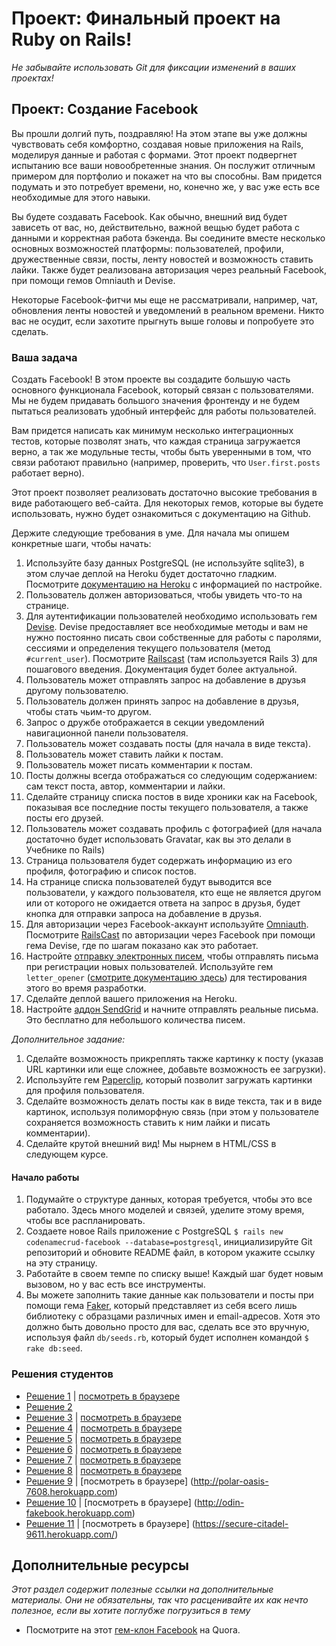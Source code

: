 # Проект: Финальный проект на Ruby on Rails!

*Не забывайте использовать Git для фиксации изменений в ваших проектах!*

## Проект: Создание Facebook

Вы прошли долгий путь, поздравляю! На этом этапе вы уже должны чувствовать себя комфортно, создавая новые приложения на Rails, моделируя данные и работая с формами. Этот проект подвергнет испытанию все ваши новообретенные знания. Он послужит отличным примером для портфолио и покажет на что вы способны. Вам придется подумать и это потребует времени, но, конечно же, у вас уже есть все необходимые для этого навыки.

Вы будете создавать Facebook. Как обычно, внешний вид будет зависеть от вас, но, действительно, важной вещью будет работа с данными и корректная работа бэкенда.  Вы соедините вместе несколько основных возможностей платформы: пользователей, профили, дружественные связи, посты, ленту новостей и возможность ставить лайки. Также будет реализована авторизация через реальный Facebook, при помощи гемов Omniauth и Devise.

Некоторые Facebook-фитчи мы еще не рассматривали, например, чат, обновления ленты новостей и уведомлений в реальном времени. Никто вас не осудит, если захотите прыгнуть выше головы и попробуете это сделать.

### Ваша задача

Создать Facebook! В этом проекте вы создадите большую часть основного функционала Facebook, который связан с пользователями. Мы не будем придавать большого значения фронтенду и не будем пытаться реализовать удобный интерфейс для работы пользователей.

Вам придется написать как минимум несколько интеграционных тестов, которые позволят знать, что каждая страница загружается верно, а так же модульные тесты, чтобы быть уверенными в том, что связи работают правильно (например, проверить, что `User.first.posts` работает верно).

Этот проект позволяет реализовать достаточно высокие требования в виде работающего веб-сайта. Для некоторых гемов, которые вы будете использовать, нужно будет ознакомиться с документацию на Github.

Держите следующие требования в уме. Для начала мы опишем конкретные шаги, чтобы начать:

1. Используйте базу данных PostgreSQL (не используйте sqlite3), в этом случае деплой на Heroku будет достаточно гладким.  Посмотрите [документацию на Heroku](https://devcenter.heroku.com/articles/getting-started-with-rails4) с информацией по настройке.
2. Пользователь должен авторизоваться, чтобы увидеть что-то на странице.
3. Для аутентификации пользователей необходимо использовать гем [Devise](https://github.com/plataformatec/devise).  Devise предоставляет все необходимые методы и вам не нужно постоянно писать свои собственные для работы с паролями, сессиями и определения текущего пользователя (метод `#current_user`). Посмотрите [Railscast](http://railscasts.com/episodes/209-introducing-devise?view=asciicast) (там используется Rails 3) для пошагового введения. Документация будет более актуальной.
4. Пользователь может отправлять запрос на добавление в друзья другому пользователю.
5. Пользователь должен принять запрос на добавление в друзья, чтобы стать чьим-то другом.
6. Запрос о дружбе отображается в секции уведомлений навигационной панели пользователя.
7. Пользователь может создавать посты (для начала в виде текста).
8. Пользователь может ставить лайки к постам.
9. Пользователь может писать комментарии к постам.
10. Посты должны всегда отображаться со следующим содержанием: сам текст поста, автор, комментарии и лайки.
11. Сделайте страницу списка постов в виде хроники как на Facebook, показывая все последние посты текущего пользователя, а также посты его друзей.
12. Пользователь может создавать профиль с фотографией (для начала достаточно будет использовать Gravatar, как вы это делали в Учебнике по Rails)
13. Страница пользователя будет содержать информацию из его профиля, фотографию и список постов.
14. На странице списка пользователей будут выводится все пользователи, у каждого пользователя, кто еще не является другом или от которого не ожидается ответа на запрос в друзья, будет кнопка для отправки запроса на добавление в друзья.
15. Для авторизации через Facebook-аккаунт используйте [Omniauth](https://github.com/plataformatec/devise/wiki/OmniAuth:-Overview). Посмотрите [RailsCast](http://railscasts.com/episodes/360-facebook-authentication?view=asciicast) по авторизации через Facebook при помощи гема Devise, где по шагам показано как это работает.
16. Настройте [отправку электронных писем](http://rusrails.ru/action-mailer-basics), чтобы отправлять письма при регистрации новых пользователей. Используйте гем `letter_opener` ([смотрите документацию здесь](https://github.com/ryanb/letter_opener)) для тестирования этого во время разработки.
17. Сделайте деплой вашего приложения на Heroku.
18. Настройте [аддон SendGrid](https://devcenter.heroku.com/articles/sendgrid) и начните отправлять реальные письма. Это бесплатно для небольшого количества писем.

*Дополнительное задание:*

1. Сделайте возможность прикреплять также картинку к посту (указав URL картинки или еще сложнее, добавьте возможность ее загрузки).
2. Используйте гем [Paperclip](https://github.com/thoughtbot/paperclip), который позволит загружать картинки для профиля пользователя.
3. Сделайте возможность делать посты как в виде текста, так и в виде картинок, используя полиморфную связь (при этом у пользователе сохраняется возможность ставить к ним лайки и писать комментарии).
3. Сделайте крутой внешний вид! Мы нырнем в HTML/CSS в следующем курсе.

#### Начало работы

1. Подумайте о структуре данных, которая требуется, чтобы это все работало. Здесь много моделей и связей, уделите этому время, чтобы все распланировать.
2. Создаете новое Rails приложение с PostgreSQL `$ rails new codenamecrud-facebook --database=postgresql`, инициализируйте Git репозиторий и обновите README файл, в котором укажите ссылку на эту страницу.
3. Работайте в своем темпе по списку выше! Каждый шаг будет новым вызовом, но у вас есть все инструменты.
4. Вы можете заполнить такие данные как пользователи и посты при помощи гема [Faker](https://github.com/stympy/faker), который представляет из себя всего лишь библиотеку с образцами различных имен и email-адресов. Хотя это должно быть довольно просто для вас, сделать все это вручную, используя файл `db/seeds.rb`, который будет исполнен командой `$ rake db:seed`.

### Решения студентов

* [Решение 1](https://github.com/adrianbadarau/RailsBoock-Facebook-Clone-App) | [посмотреть в браузере](http://railsbook-facebook-clone-app.herokuapp.com/)
* [Решение 2](https://github.com/YuriBuerov/social-network)
* [Решение 3](https://github.com/sandiegodj/social-network) | [посмотреть в браузере](https://warm-spire-7655.herokuapp.com/)
* [Решение 4](https://github.com/Rodic/odin-facebook-clone) | [посмотреть в браузере](https://odin-facebook.herokuapp.com/)
* [Решение 5](https://github.com/fo0man/odin-spacebook) | [посмотреть в браузере](https://warm-beach-7362.herokuapp.com/)
* [Решение 6](https://github.com/donaldali/odinbook "Odinbook on GitHub") | [посмотреть в браузере](https://dna-odinbook.herokuapp.com/ "Odinbook on Heroku")
* [Решение 7](https://github.com/dstodolny/odinbook) | [посмотреть в браузере](https://warm-bayou-3284.herokuapp.com/)
* [Решение 8](https://github.com/AtActionPark/odin_facebook) | [посмотреть в браузере](https://shielded-escarpment-2283.herokuapp.com/)
* [Решение 9](https://github.com/alexgh123/fb_odin_app) | [посмотреть в браузере] (http://polar-oasis-7608.herokuapp.com)
* [Решение 10](https://github.com/apositivejam/fakebook) | [посмотреть в браузере] (http://odin-fakebook.herokuapp.com)
* [Решение 11](https://github.com/dchen71/odin-facebook) | [посмотреть в браузере] (https://secure-citadel-9611.herokuapp.com/)

## Дополнительные ресурсы

*Этот раздел содержит полезные ссылки на дополнительные материалы. Они не обязательны, так что расценивайте их как нечто полезное, если вы хотите поглубже погрузиться в тему*

* Посмотрите на этот [гем-клон Facebook](http://vysakh.quora.com/Making-a-Facebook-clone-using-Rails-in-minimum-time) на Quora.

